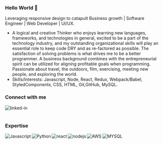 ### Hello World 👋
Leveraging responsive design to catapult Business growth | Software Engineer | Web Developer | UI/UX.

- A logical and creative Thinker who enjoys learning new languages, frameworks, and technologies in general, excited to be a part of the technology industry, and my outstanding organizational skills will play an essential role to keep code DRY and as re-factored as possible. The satisfaction of solving problems is what drives me to be a better programmer. A business background combines with the entrepreneurial spirit can be utilized for aligning profitable goals when programming. Passionate about travel, the outdoors, film, exercising, meeting new people, and exploring the world.
- Skills/Interests: Javascript, Node, React, Redux, Webpack/Babel, StyledComponents, CSS, HTML, Git,GitHub, MySQL.<br>
### Connect with me
[<img align="left" alt="linked-in" src="https://img.shields.io/badge/linkedin-%230077B5.svg?&style=for-the-badge&logo=linkedin&logoColor=white" />](https://www.linkedin.com/in/mrrakeshraj/)<br>
<br>
### Expertise
<img align="left" alt="Javascript" src="https://img.shields.io/badge/JavaScript-F7DF1E?style=for-the-badge&logo=javascript&logoColor=black" />
<img align="left" alt="Python" src="https://img.shields.io/badge/Python-3776AB?style=for-the-badge&logo=python&logoColor=white" />
<img align="left" alt="react" src="https://img.shields.io/badge/react%20-%2320232a.svg?&style=for-the-badge&logo=react&logoColor=%2361DAFB" />
<img align="left" alt="nodejs" src="https://img.shields.io/badge/node.js%20-%2343853D.svg?&style=for-the-badge&logo=node.js&logoColor=white" />
<img align="left" alt="AWS" src="https://img.shields.io/badge/Amazon%20AWS-%23232F3E?logo=amazon-aws&logoColor=white&style=for-the-badge" />
<img align="left" alt="MYSQL" src="https://img.shields.io/badge/MySQL-00000F?style=for-the-badge&logo=mysql&logoColor=white" />
<br>
<br>
